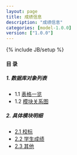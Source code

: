 ```yaml
---
layout: page
title: 成绩信息 
description: "成绩信息"
categories: [model-1.0.0]
version: ["1.0.0"]
---
```

{% include JB/setup %}

#### 目 录

##### 1. 数据库对象列表
  * 1.1 [表格一览](tables.html)
  * 1.2 [模块关系图](images.html)

##### 2. 具体模块明细
* [2.1 校标](xb.html)
* [2.2 学生成绩](grade.html)
* [2.3 其他](misc.html)
